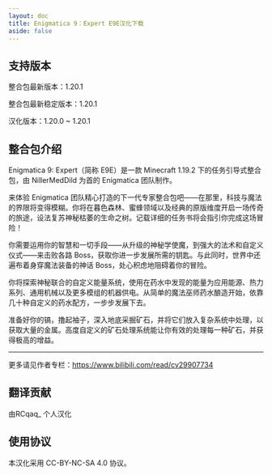 ```yaml
---
layout: doc
title: Enigmatica 9：Expert E9E汉化下载
aside: false
---
```


<DownloadLinks :methods="[
  { id: 'weiyun', text: '下载汉化', icon: '/imgs/svg/weiyun.svg', link: 'https://share.weiyun.com/4N6KKIcN' },
  { id: 'github', text: 'Github', icon: '/imgs/svg/github.svg', link: 'https://github.com/RCqaq/Enigmatica-9-Expert-E9E-Translation' },
  { id: 'bilibili', text: '专栏介绍', icon: '/imgs/svg/bilibili.svg', link: 'https://www.bilibili.com/opus/889340731749040214' },
  { id: 'curseforge', text: '整合包链接', icon: '/imgs/svg/curseforge.svg', link: 'https://www.curseforge.com/minecraft/modpacks/enigmatica9expert' },
  { id: 'curseforge', text: '自动汉化更新模组', icon: '/imgs/svg/curseforge.svg', link: 'https://www.curseforge.com/minecraft/mc-mods/i18nupdatemod' },
  { id: 'lazy', text: '懒汉下载', icon: '/imgs/lazydl.png', link: 'https://share.weiyun.com/4N6KKIcN' }
]" />

## 支持版本

整合包最新版本：1.20.1

整合包最新稳定版本：1.20.1

汉化版本：1.20.0 ~ 1.20.1

## 整合包介绍

Enigmatica 9: Expert（简称 E9E）是一款 Minecraft 1.19.2 下的任务引导式整合包，由 NillerMedDild 为首的 Enigmatica 团队制作。

来体验 Enigmatica 团队精心打造的下一代专家整合包吧——在那里，科技与魔法的界限将变得模糊。你将在暮色森林、蜜蜂领域以及经典的原版维度开启一场传奇的旅途，设法复苏神秘枯萎的生命之树。记载详细的任务书将会指引你完成这场冒险！

你需要运用你的智慧和一切手段——从升级的神秘学使魔，到强大的法术和自定义仪式——来击败各路 Boss，获取你进一步发展所需的钥匙。与此同时，世界中还遍布着身穿魔法装备的神话 Boss，处心积虑地阻碍着你的冒险。

你将探索神秘联合的自定义能量系统，使用在药水中发现的能量为应用能源、热力系列、通用机械以及更多模组的机器供电。从简单的魔法巫师药水酿造开始，依靠几十种自定义的药水配方，一步步发展下去。

准备好你的镐，撸起袖子，深入地底采掘矿石，并将它们放入复杂系统中处理，以获取大量的金属。高度自定义的矿石处理系统能让你有效的处理每一种矿石，并获得极高的增益。

---

更多请见作者专栏：<https://www.bilibili.com/read/cv29907734>

## 翻译贡献

由RCqaq\_ 个人汉化

## 使用协议

本汉化采用 CC-BY-NC-SA 4.0 协议。
